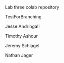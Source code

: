 Lab three colab repository

TestForBranching

Jesse Andringa!!

Timothy Ashour

Jeremy Schlagel

Nathan Jager
